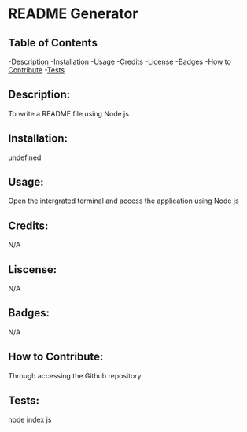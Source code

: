 # README Generator
  ## Table of Contents
  -[Description](#description)
  -[Installation](#installation)
  -[Usage](#usage)
  -[Credits](#credits)
  -[License](#liscense)
  -[Badges](#badges)
  -[How to Contribute](#contribute)
  -[Tests](#tests)

  ## Description:
  To write a README file using Node js
  ## Installation:
  undefined
  ## Usage:
  Open the intergrated terminal and access the application using Node js
  ## Credits:
  N/A
  ## Liscense:
  N/A
  ## Badges:
  N/A
  ## How to Contribute:
  Through accessing the Github repository
  ## Tests:
  node index js

